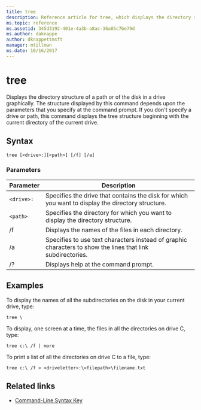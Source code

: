 ```yaml
---
title: tree
description: Reference article for tree, which displays the directory structure of a path, or of the disk in a drive, graphically.
ms.topic: reference
ms.assetid: 345d3192-401e-4a3b-a8ac-36a85c7be79d
ms.author: daknappe
author: dknappettmsft
manager: mtillman
ms.date: 10/16/2017
---
```


# tree

Displays the directory structure of a path or of the disk in a drive graphically. The structure displayed by this command depends upon the parameters that you specify at the command prompt. If you don't specify a drive or path, this command displays the tree structure beginning with the current directory of the current drive.

## Syntax

```
tree [<drive>:][<path>] [/f] [/a]
```

### Parameters

| Parameter | Description |
|--|--|
| `<drive>:` | Specifies the drive that contains the disk for which you want to display the directory structure. |
| `<path>` | Specifies the directory for which you want to display the directory structure. |
| /f | Displays the names of the files in each directory. |
| /a | Specifies to use text characters instead of graphic characters to show the lines that link subdirectories. |
| /? | Displays help at the command prompt. |

## Examples

To display the names of all the subdirectories on the disk in your current drive, type:

```
tree \
```

To display, one screen at a time, the files in all the directories on drive C, type:

```
tree c:\ /f | more
```

To print a list of all the directories on drive C to a file, type:

```
tree c:\ /f > <driveletter>:\<filepath>\filename.txt
```

## Related links

- [Command-Line Syntax Key](command-line-syntax-key.md)
